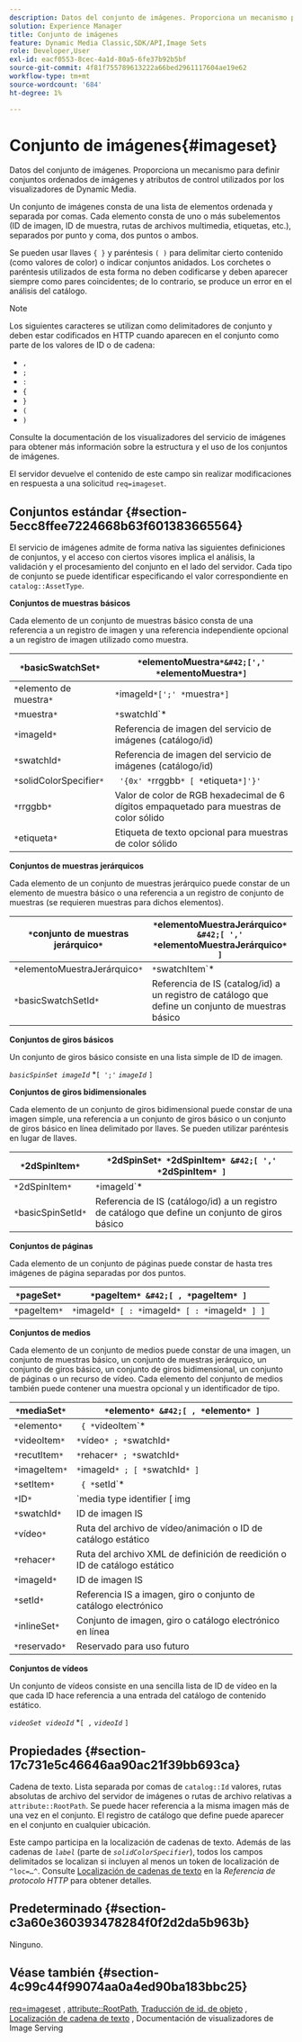 ```yaml
---
description: Datos del conjunto de imágenes. Proporciona un mecanismo para definir conjuntos ordenados de imágenes y atributos de control utilizados por los visualizadores de Dynamic Media.
solution: Experience Manager
title: Conjunto de imágenes
feature: Dynamic Media Classic,SDK/API,Image Sets
role: Developer,User
exl-id: eacf0553-8cec-4a1d-80a5-6fe37b92b5bf
source-git-commit: 4f81f755789613222a66bed2961117604ae19e62
workflow-type: tm+mt
source-wordcount: '684'
ht-degree: 1%

---
```


# Conjunto de imágenes{#imageset}

Datos del conjunto de imágenes. Proporciona un mecanismo para definir conjuntos ordenados de imágenes y atributos de control utilizados por los visualizadores de Dynamic Media.

Un conjunto de imágenes consta de una lista de elementos ordenada y separada por comas. Cada elemento consta de uno o más subelementos (ID de imagen, ID de muestra, rutas de archivos multimedia, etiquetas, etc.), separados por punto y coma, dos puntos o ambos.

Se pueden usar llaves `{ }` y paréntesis `( )` para delimitar cierto contenido (como valores de color) o indicar conjuntos anidados. Los corchetes o paréntesis utilizados de esta forma no deben codificarse y deben aparecer siempre como pares coincidentes; de lo contrario, se produce un error en el análisis del catálogo.

>[!NOTE]
>
>Los siguientes caracteres se utilizan como delimitadores de conjunto y deben estar codificados en HTTP cuando aparecen en el conjunto como parte de los valores de ID o de cadena:
>
>* `,`
>* `;`
>* `:`
>* `{`
>* `}`
>* `(`
>* `)`


Consulte la documentación de los visualizadores del servicio de imágenes para obtener más información sobre la estructura y el uso de los conjuntos de imágenes.

El servidor devuelve el contenido de este campo sin realizar modificaciones en respuesta a una solicitud `req=imageset`.

## Conjuntos estándar {#section-5ecc8ffee7224668b63f601383665564}

El servicio de imágenes admite de forma nativa las siguientes definiciones de conjuntos, y el acceso con ciertos visores implica el análisis, la validación y el procesamiento del conjunto en el lado del servidor. Cada tipo de conjunto se puede identificar especificando el valor correspondiente en `catalog::AssetType`.

**Conjuntos de muestras básicos**

Cada elemento de un conjunto de muestras básico consta de una referencia a un registro de imagen y una referencia independiente opcional a un registro de imagen utilizado como muestra.

| `*`basicSwatchSet`*` | `*`elementoMuestra`*&#42;[',' *`elementoMuestra`*]` |
|---|---|
| `*`elemento de muestra`*` | `*`imageId`*[';' *`muestra`*]` |
| `*`muestra`*` | `*`swatchId`*|solidColorSpecifier` |
| `*`imageId`*` | Referencia de imagen del servicio de imágenes (catálogo/id) |
| `*`swatchId`*` | Referencia de imagen del servicio de imágenes (catálogo/id) |
| `*`solidColorSpecifier`*` | ` '{0x' *`rrggbb`* [ *`etiqueta`*]'}'` |
| `*`rrggbb`*` | Valor de color de RGB hexadecimal de 6 dígitos empaquetado para muestras de color sólido |
| `*`etiqueta`*` | Etiqueta de texto opcional para muestras de color sólido |

**Conjuntos de muestras jerárquicos**

Cada elemento de un conjunto de muestras jerárquico puede constar de un elemento de muestra básico o una referencia a un registro de conjunto de muestras (se requieren muestras para dichos elementos).

| `*`conjunto de muestras jerárquico`*` | `*`elementoMuestraJerárquico`* &#42;[ ',' *`elementoMuestraJerárquico`* ]` |
|---|---|
| `*`elementoMuestraJerárquico`*` | `*`swatchItem`* | { *`basicSwatchSetId`* ';' *`muestra`* }` |
| `*`basicSwatchSetId`*` | Referencia de IS (catalog/id) a un registro de catálogo que define un conjunto de muestras básico |

**Conjuntos de giros básicos**

Un conjunto de giros básico consiste en una lista simple de ID de imagen.

*`basicSpinSet imageId`*  &#42;`[ ';'`  *`imageId`* `]`

**Conjuntos de giros bidimensionales**

Cada elemento de un conjunto de giros bidimensional puede constar de una imagen simple, una referencia a un conjunto de giros básico o un conjunto de giros básico en línea delimitado por llaves. Se pueden utilizar paréntesis en lugar de llaves.

| `*`2dSpinItem`*` | `*`2dSpinSet`* *`2dSpinItem`* &#42;[ ',' *`2dSpinItem`* ]` |
|---|---|
| `*`2dSpinItem`*` | `*`imageId`* | { '{' *`basicSpinSet`* '}' } | *`basicSpinSetId`*` |
| `*`basicSpinSetId`*` | Referencia de IS (catálogo/id) a un registro de catálogo que define un conjunto de giros básico |

**Conjuntos de páginas**

Cada elemento de un conjunto de páginas puede constar de hasta tres imágenes de página separadas por dos puntos.

| `*`pageSet`*` | `*`pageItem`* &#42;[ , *`pageItem`* ]` |
|---|---|
| `*`pageItem`*` | `*`imageId`* [ : *`imageId`* [ : *`imageId`* ] ]` |

**Conjuntos de medios**

Cada elemento de un conjunto de medios puede constar de una imagen, un conjunto de muestras básico, un conjunto de muestras jerárquico, un conjunto de giros básico, un conjunto de giros bidimensional, un conjunto de páginas o un recurso de vídeo. Cada elemento del conjunto de medios también puede contener una muestra opcional y un identificador de tipo.

| `*`mediaSet`*` | `*`elemento`* &#42;[ , *`elemento`* ]` |
|---|---|
| `*`elemento`*` | ` { *`videoItem`* | *`recutItem`* | *`imageItem`*}} | *`setItem`* } [ ; [ *`ID`* ] [ ; [ *`reservado`* ] ] ]` |
| `*`videoItem`*` | `*`vídeo`* ; *`swatchId`*` |
| `*`recutItem`*` | `*`rehacer`* ; *`swatchId`*` |
| `*`imageItem`*` | `*`imageId`* ; [ *`swatchId`* ]` |
| `*`setItem`*` | ` { *`setId`* | { '{' *`inlineSet`* '}' } } ; *`swatchId`*` |
| `*`ID`*` | `media type identifier [ img | basic | advanced_image | img | img_set | advanced_imageset | advanced_swatchset | spin | video ]` |
| `*`swatchId`*` | ID de imagen IS |
| `*`vídeo`*` | Ruta del archivo de vídeo/animación o ID de catálogo estático |
| `*`rehacer`*` | Ruta del archivo XML de definición de reedición o ID de catálogo estático |
| `*`imageId`*` | ID de imagen IS |
| `*`setId`*` | Referencia IS a imagen, giro o conjunto de catálogo electrónico |
| `*`inlineSet`*` | Conjunto de imagen, giro o catálogo electrónico en línea |
| `*`reservado`*` | Reservado para uso futuro |

**Conjuntos de vídeos**

Un conjunto de vídeos consiste en una sencilla lista de ID de vídeo en la que cada ID hace referencia a una entrada del catálogo de contenido estático.

*`videoSet videoId`*  &#42;`[ ,`  *`videoId`* `]`

## Propiedades {#section-17c731e5c46646aa90ac21f39bb693ca}

Cadena de texto. Lista separada por comas de `catalog::Id` valores, rutas absolutas de archivo del servidor de imágenes o rutas de archivo relativas a `attribute::RootPath`. Se puede hacer referencia a la misma imagen más de una vez en el conjunto. El registro de catálogo que define puede aparecer en el conjunto en cualquier ubicación.

Este campo participa en la localización de cadenas de texto. Además de las cadenas de *`label`* (parte de *`solidColorSpecifier`*), todos los campos delimitados se localizan si incluyen al menos un token de localización de `^loc=…^`. Consulte [Localización de cadenas de texto](/help/aem-is-ir-api/is-api/http-ref/image-serving-api-ref/c-http-protocol-reference/c-syntax-and-features/r-text-string-localization.md) en la *Referencia de protocolo HTTP* para obtener detalles.

## Predeterminado {#section-c3a60e360393478284f0f2d2da5b963b}

Ninguno.

## Véase también {#section-4c99c44f99074aa0a4ed90ba183bbc25}

[req=imageset](/help/aem-is-ir-api/is-api/http-ref/image-serving-api-ref/c-http-protocol-reference/c-command-reference/r-req/r-req.md) , [attribute::RootPath](/help/aem-is-ir-api/is-api/image-catalog/image-serving-api-ref/c-image-catalog-reference/c-attributes-reference/r-rootpath.md), [Traducción de id. de objeto](/help/aem-is-ir-api/is-api/http-ref/image-serving-api-ref/c-http-protocol-reference/c-syntax-and-features/r-object-id-translation.md) , [Localización de cadena de texto](/help/aem-is-ir-api/is-api/http-ref/image-serving-api-ref/c-http-protocol-reference/c-syntax-and-features/r-text-string-localization.md) , Documentación de visualizadores de Image Serving
